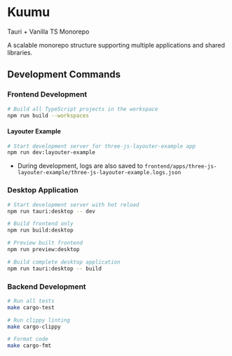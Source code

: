 # Kuumu

Tauri + Vanilla TS Monorepo

A scalable monorepo structure supporting multiple applications and shared libraries.

## Development Commands

### Frontend Development

```bash
# Build all TypeScript projects in the workspace
npm run build --workspaces
```

#### Layouter Example

```bash
# Start development server for three-js-layouter-example app
npm run dev:layouter-example
```

- During development, logs are also saved to `frontend/apps/three-js-layouter-example/three-js-layouter-example.logs.json`

### Desktop Application

```bash
# Start development server with hot reload
npm run tauri:desktop -- dev

# Build frontend only
npm run build:desktop

# Preview built frontend
npm run preview:desktop

# Build complete desktop application
npm run tauri:desktop -- build
```

### Backend Development

```bash
# Run all tests
make cargo-test

# Run clippy linting
make cargo-clippy

# Format code
make cargo-fmt
```
